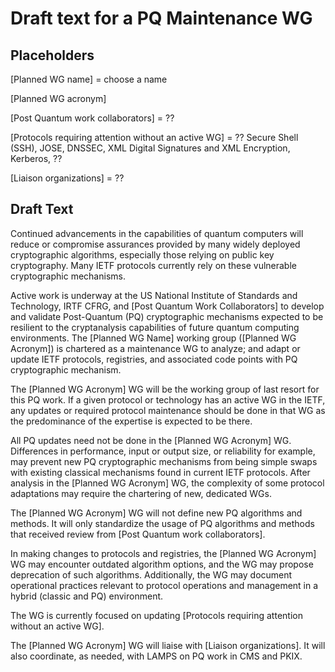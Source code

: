 # Draft text for a PQ Maintenance WG

## Placeholders
[Planned WG name] = choose a name

[Planned WG acronym]

[Post Quantum work collaborators] = ??

[Protocols requiring attention without an active WG] = ?? Secure Shell (SSH), JOSE, DNSSEC, XML Digital Signatures and XML Encryption, Kerberos, ??

[Liaison organizations] = ??

## Draft Text
Continued advancements in the capabilities of quantum computers will reduce or compromise assurances provided by many widely deployed cryptographic algorithms, especially those relying on public key cryptography. Many IETF protocols currently rely on these vulnerable cryptographic mechanisms.  

Active work is underway at the US National Institute of Standards and Technology, IRTF CFRG, and [Post Quantum Work Collaborators] to develop and validate Post-Quantum (PQ) cryptographic mechanisms expected to be resilient to the cryptanalysis capabilities of future quantum computing environments.  The [Planned WG Name] working group ([Planned WG Acronym]) is chartered as a maintenance WG to analyze; and adapt or update IETF protocols, registries, and associated code points with PQ cryptographic mechanism.

The [Planned WG Acronym] WG will be the working group of last resort for this PQ work.  If a given protocol or technology has an active WG in the IETF, any updates or required protocol maintenance should be done in that WG as the predominance of the expertise is expected to be there.

All PQ updates need not be done in the [Planned WG Acronym] WG.  Differences in performance, input or output size, or reliability for example, may prevent new PQ cryptographic mechanisms from being simple swaps with existing classical mechanisms found in current IETF protocols.  After analysis in the [Planned WG Acronym] WG, the complexity of some protocol adaptations may require the chartering of new, dedicated WGs.

The [Planned WG Acronym] WG will not define new PQ algorithms and methods. It will only standardize the usage of PQ algorithms and methods that received review from [Post Quantum work collaborators].

In making changes to protocols and registries, the [Planned WG Acronym] WG may encounter outdated algorithm options, and the WG may propose deprecation of such algorithms.  Additionally, the WG may document operational practices relevant to protocol operations and management in a hybrid (classic and PQ) environment. 

The WG is currently focused on updating [Protocols requiring attention without an active WG].

The [Planned WG Acronym] WG will liaise with [Liaison organizations].  It will also coordinate, as needed, with LAMPS on PQ work in CMS and PKIX.
